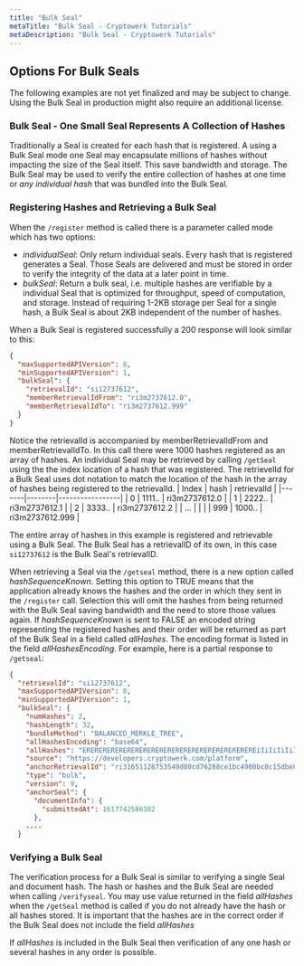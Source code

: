 ```yaml
---
title: "Bulk Seal"
metaTitle: "Bulk Seal - Cryptowerk Tutorials"
metaDescription: "Bulk Seal - Cryptowerk Tutorials"
---
```


## Options For Bulk Seals

The following examples are not yet finalized and may be subject to change. Using the Bulk Seal in production might also require an additional license.

### Bulk Seal - One Small Seal Represents A Collection of Hashes

Traditionally a Seal is created for each hash that is registered. A using a Bulk Seal mode one Seal may encapsulate millions of hashes without impacting the size of the Seal itself. This save bandwidth and storage. The Bulk Seal may be used to verify the entire collection of hashes at one time or *any individual hash* that was bundled into the Bulk Seal.

### Registering Hashes and Retrieving a Bulk Seal
When the `/register` method is called there is a parameter called mode which has two options:

- *individualSeal*: Only return individual seals. Every hash that is registered generates a Seal. Those Seals are delivered and must be stored in order to verify the integrity of the data at a later point in time.
- *bulkSeal*:  Return a bulk seal, i.e. multiple hashes are verifiable by a individual Seal that is optimized for throughput, speed of computation, and storage. Instead of requiring 1-2KB storage per Seal for a single hash, a Bulk Seal is about 2KB independent of the number of hashes. 


When a Bulk Seal is registered successfully a 200 response will look similar to this:
```json
{
  "maxSupportedAPIVersion": 8,
  "minSupportedAPIVersion": 1,
  "bulkSeal": {
    "retrievalId": "si12737612",
    "memberRetrievalIdFrom": "ri3m2737612.0",
    "memberRetrievalIdTo": "ri3m2737612.999"
  }
}
```
Notice the retrievalId is accompanied by memberRetrievalIdFrom and memberRetrievalIdTo. In this call there were 1000 hashes registered as an array of hashes. An individual Seal may be retrieved by calling `/getSeal` using the the index location of a hash that was registered. The retrievelId for a Bulk Seal uses dot notation to match the location of the hash in the array of hashes being registered to the retrievalId.
| Index | hash   | retrievalId     |
|-------|--------|-----------------|
| 0     | 1111.. | ri3m2737612.0   |
| 1     | 2222.. | ri3m2737612.1   |
| 2     | 3333.. | ri3m2737612.2   |
| ...   |        |                 |
| 999   | 1000.. | ri3m2737612.999 |

The entire array of hashes in this example is registered and retrievable using a Bulk Seal. The Bulk Seal has a retrievalID of its own, in this case `si12737612` is the Bulk Seal's retrievalID.

When retrieving a Seal via the `/getseal` method, there is a new option called *hashSequenceKnown*. Setting this option to TRUE means that the application already knows the hashes and the order in which they sent in the `/register` call. Selection this will omit the hashes from being returned with the Bulk Seal saving bandwidth and the need to store those values again. If *hashSequenceKnown* is sent to FALSE an encoded string representing the registered hashes and their order will be returned as part of the Bulk Seal in a field called *allHashes*. The encoding format is listed in the field *allHashesEncoding*. For example, here is a partial response to `/getseal`:

```json
{
  "retrievalId": "si12737612",
  "maxSupportedAPIVersion": 8,
  "minSupportedAPIVersion": 1,
  "bulkSeal": {
    "numHashes": 2,
    "hashLength": 32,
    "bundleMethod": "BALANCED_MERKLE_TREE",
    "allHashesEncoding": "base64",
    "allHashes": "EREREREREREREREREREREREREREREREREREREREREREiIiIiIiIiIiIiIiIiIiIiIiIiIiIiIiIiIiIiIiIiI.....", // Truncated for ease of reading in documenation
    "source": "https://developers.cryptowerk.com/platform",
    "anchorRetrievalId": "ri31651128753549d80cd76288ce1bc4900bc0c15dbe854b83ceb72916f3950b57e",
    "type": "bulk",
    "version": 9,
    "anchorSeal": {
      "documentInfo": {
        "submittedAt": 1617742586382
      },
    ....
  }
```
### Verifying a Bulk Seal

The verification process for a Bulk Seal is similar to verifying a single Seal and document hash. The hash or hashes and the Bulk Seal are needed when calling `/verifyseal`. You may use value returned in the field *allHashes* when the `/getSeal` method is called if you do not already have the hash or all hashes stored. It is important that the hashes are in the correct order if the Bulk Seal does not include the field *allHashes*

If *allHashes* is included in the Bulk Seal then verification of any one hash or several hashes in any order is possible.